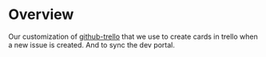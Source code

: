 Overview
===
Our customization of [github-trello](https://github.com/zanker/github-trello.git) that we use to create cards in trello when a new issue is created. And to sync the dev portal.
